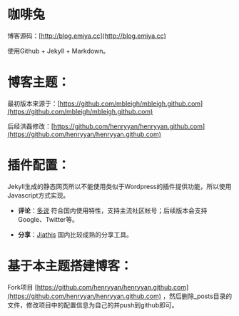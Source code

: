 咖啡兔
=======

博客源码：[http://blog.emiya.cc](http://blog.emiya.cc)

使用Github + Jekyll + Markdown。

博客主题：
====

最初版本来源于：[https://github.com/mbleigh/mbleigh.github.com](https://github.com/mbleigh/mbleigh.github.com)

后经洪磊修改：[https://github.com/henryyan/henryyan.github.com](https://github.com/henryyan/henryyan.github.com)


插件配置：
===

Jekyll生成的静态网页所以不能使用类似于Wordpress的插件提供功能，所以使用Javascript方式实现。

* **评论**：[多说](http://duoshuo.com) 符合国内使用特性，支持主流社区帐号；后续版本会支持Google、Twitter等。

* **分享**：[Jiathis](http://www.jiathis.com/) 国内比较成熟的分享工具。

基于本主题搭建博客：
===

Fork项目 [https://github.com/henryyan/henryyan.github.com](https://github.com/henryyan/henryyan.github.com) 
，然后删除_posts目录的文件，修改项目中的配置信息为自己的并push到github即可。
